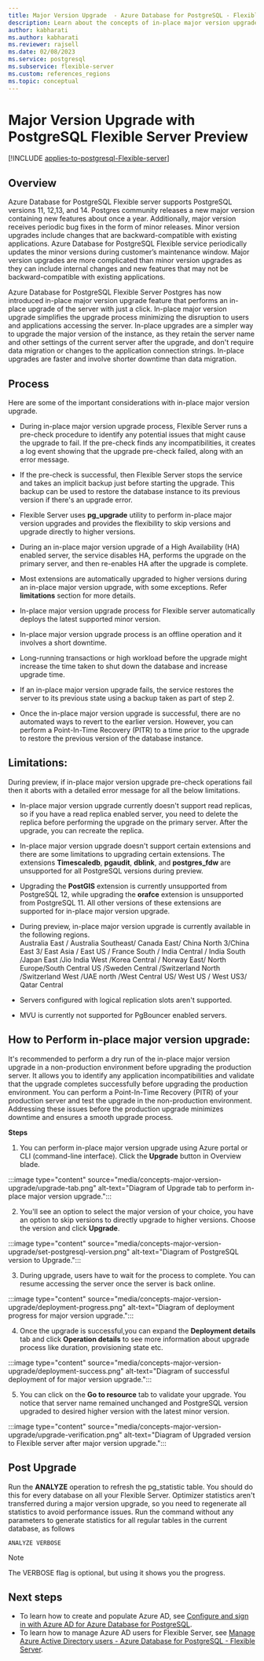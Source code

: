 ```yaml
---
title: Major Version Upgrade  - Azure Database for PostgreSQL - Flexible Server Preview
description: Learn about the concepts of in-place major version upgrade with Azure Database for PostgreSQL - Flexible Server
author: kabharati
ms.author: kabharati
ms.reviewer: rajsell
ms.date: 02/08/2023
ms.service: postgresql
ms.subservice: flexible-server
ms.custom: references_regions
ms.topic: conceptual
---
```


# Major Version Upgrade with PostgreSQL Flexible Server Preview

[!INCLUDE [applies-to-postgresql-Flexible-server](../includes/applies-to-postgresql-Flexible-server.md)]


## Overview
Azure Database for PostgreSQL Flexible server supports PostgreSQL versions 11, 12,13, and 14. Postgres community releases a new major version containing new features about once a year. Additionally, major version receives periodic bug fixes in the form of minor releases. Minor version upgrades include changes that are backward-compatible with existing applications. Azure Database for PostgreSQL Flexible service periodically updates the minor versions during customer’s maintenance window. Major version upgrades are more complicated than minor version upgrades as they can include internal changes and new features that may not be backward-compatible with existing applications. 

Azure Database for PostgreSQL Flexible Server Postgres has now introduced in-place major version upgrade feature that performs an in-place upgrade of the server with just a click. In-place major version upgrade simplifies the upgrade process minimizing the disruption to users and applications accessing the server. In-place upgrades are a simpler way to upgrade the major version of the instance, as they retain the server name and other settings of the current server after the upgrade, and don't require data migration or changes to the application connection strings. In-place upgrades are faster and involve shorter downtime than data migration. 


## Process

Here are some of the important considerations with in-place major version upgrade. 

- During in-place major version upgrade process,  Flexible Server runs a pre-check procedure to identify any potential issues that might cause the upgrade to fail. If the pre-check finds any incompatibilities, it creates a log event showing that the upgrade pre-check failed, along with an error message. 

- If the pre-check is successful, then Flexible Server stops the service and takes an implicit backup just before starting the upgrade. This backup can be used to restore the database instance to its previous version if there's an upgrade error. 

- Flexible Server uses  **pg_upgrade** utility to perform in-place major version upgrades and  provides the flexibility to skip versions and upgrade directly to higher versions. 

-	During an in-place major version upgrade of a High Availability (HA) enabled server, the service disables HA, performs the upgrade on the primary server, and then re-enables HA after the upgrade is complete. 

-	Most extensions are automatically upgraded to higher versions during an in-place major version upgrade, with some exceptions. Refer **limitations** section for more details. 

-	In-place major version upgrade process for Flexible server automatically deploys the latest supported minor version. 

-	In-place major version upgrade process is an offline operation and it involves a short downtime.  

-	Long-running transactions or high workload before the upgrade might increase the time taken to shut down the database and increase upgrade time. 

-	If an in-place major version upgrade fails, the service restores the server to its previous state using a backup taken as part of step 2.

-	Once the in-place major version upgrade is successful, there are no automated ways to revert to the earlier version. However, you can perform a Point-In-Time Recovery (PITR) to a time prior to the upgrade to restore the previous version of the database instance.

## Limitations:  

During preview, if in-place major version upgrade pre-check operations fail then it aborts with a detailed error message for all the below limitations.

- In-place major version upgrade currently doesn't support read replicas, so if you have a read replica enabled server, you need to delete the replica before performing the upgrade on the primary server. After the upgrade, you can recreate the replica. 

- In-place major version upgrade doesn't support certain extensions and there are some limitations to upgrading certain extensions. The extensions **Timescaledb**, **pgaudit**, **dblink**, and **postgres_fdw** are unsupported for all PostgreSQL versions during preview. 

-	Upgrading the **PostGIS** extension is currently unsupported from PostgreSQL 12, while upgrading the **orafce** extension is unsupported from PostgreSQL 11. All other versions of these extensions are supported for in-place major version upgrade. 

-	During preview, in-place major version upgrade is currently available in the following regions.  
  Australia East / Australia Southeast/ Canada East/ China North 3/China East 3/ East Asia / East US / France South / India Central / India South /Japan East /Jio India West /Korea Central / Norway East/ North Europe/South Central US /Sweden Central /Switzerland North /Switzerland West /UAE north /West Central US/ West US / West US3/ Qatar  Central

-	Servers configured with logical replication slots aren't supported. 

-	MVU is currently not supported for PgBouncer enabled servers.


## How to Perform in-place major version upgrade: 

It's recommended to perform a dry run of the in-place major version upgrade in a non-production environment before upgrading the production server. It allows you to identify any application incompatibilities and validate that the upgrade completes successfully before upgrading the production environment. You can perform a Point-In-Time Recovery (PITR) of your production server and test the upgrade in the non-production environment. Addressing these issues before the production upgrade minimizes downtime and ensures a smooth upgrade process. 

**Steps**

1. You can perform in-place major version upgrade using Azure portal or CLI (command-line interface).  Click the **Upgrade** button in Overview blade.




  :::image type="content" source="media/concepts-major-version-upgrade/upgrade-tab.png" alt-text="Diagram of Upgrade tab to perform in-place major version upgrade.":::




2. You'll see an option to select the major version of your choice, you have an option to skip versions to directly upgrade to higher versions. Choose the version and click **Upgrade**. 




:::image type="content" source="media/concepts-major-version-upgrade/set-postgresql-version.png" alt-text="Diagram of PostgreSQL version to Upgrade.":::




3. During upgrade, users have to wait for the process to complete. You can resume accessing the server once the server is back online. 




:::image type="content" source="media/concepts-major-version-upgrade/deployment-progress.png" alt-text="Diagram of deployment progress for major version upgrade.":::






4. Once the upgrade is successful,you can expand the **Deployment details** tab and click **Operation details**  to see more information about upgrade process like duration, provisioning state etc. 






:::image type="content" source="media/concepts-major-version-upgrade/deployment-success.png" alt-text="Diagram of successful deployment of for major version upgrade.":::





5. You can click on the **Go to resource** tab to validate your upgrade. You notice that server name remained unchanged and PostgreSQL version upgraded to desired higher version with the latest minor version. 





:::image type="content" source="media/concepts-major-version-upgrade/upgrade-verification.png" alt-text="Diagram of Upgraded version to Flexible server after major version upgrade.":::


## Post Upgrade

Run the **ANALYZE** operation to refresh the pg_statistic table. You should do this for every database on all your Flexible Server. Optimizer statistics aren't transferred during a major version upgrade, so you need to regenerate all statistics to avoid performance issues. Run the command without any parameters to generate statistics for all regular tables in the current database, as follows


```
ANALYZE VERBOSE
```
> [!NOTE]   
>
> The VERBOSE flag is optional, but using it shows you the progress. 

## Next steps

- To learn how to create and populate Azure AD, see [Configure and sign in with Azure AD for Azure Database for PostgreSQL](how-to-configure-sign-in-azure-ad-authentication.md).
- To learn how to manage Azure AD users for Flexible Server, see [Manage Azure Active Directory users - Azure Database for PostgreSQL - Flexible Server](how-to-manage-azure-ad-users.md).

<!--Image references-->

[1]: ./media/concepts-azure-ad-authentication/authentication-flow.png
[2]: ./media/concepts-azure-ad-authentication/admin-structure.png
